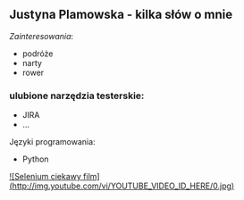 ## Justyna Plamowska - kilka słów o mnie



*Zainteresowania*:
* podróże
* narty
* rower


### ulubione narzędzia testerskie:
- JIRA 
- ...


Języki programowania:
- Python

[![Selenium ciekawy film] (http://img.youtube.com/vi/YOUTUBE_VIDEO_ID_HERE/0.jpg)](https://www.youtube.com/watch?v=5FUdrBq-WFo)
